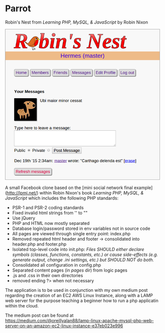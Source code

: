 # Parrot

Robin's Nest from *Learning PHP, MySQL, & JavaScript* by Robin Nixon

![An updated Robin's Nest](img/preview.png "An updated Robin's Nest")

A small Facebook clone based on the [mini social network final example] (http://lpmj.net/) within Robin Nixon's book *Learning PHP, MySQL, & JavaScript* which includes the following PHP standards:

- PSR-1 and PSR-2 coding standards
- Fixed invalid html strings from '' to ""
- Use jQuery
- PHP and HTML now mostly separated
- Database login/password stored in env variables not in source code
- All pages are viewed through single entry point: index.php
- Removed repeated html header and footer -> consolidated into header.php and footer.php
- Isolated top-level code into init.php:
  *Files SHOULD either declare symbols (classes, functions, constants, etc.) or cause side-effects (e.g. generate output, change .ini settings, etc.) but SHOULD NOT do both.*
- Consolidated all configuration in config.php
- Separated content pages (in *pages* dir) from logic pages
- .js and .css in their own directories
- removed ending ?> when not necessary

The application is to be used in conjunction with my own medium post regarding the creation of an EC2 AWS Linux Instance, along with a LAMP web server for the purpose teaching a beginner how to run a php applicatin within the cloud. 

The medium post can be found at https://medium.com/@oreillyalan88/lamp-linux-apache-mysql-php-web-server-on-an-amazon-ec2-linux-instance-e37eb023e996
